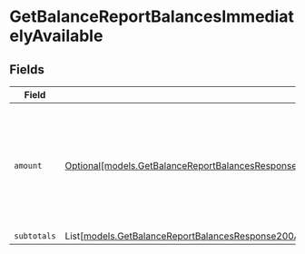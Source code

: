 # GetBalanceReportBalancesImmediatelyAvailable


## Fields

| Field                                                                                                                                                                                                                                                        | Type                                                                                                                                                                                                                                                         | Required                                                                                                                                                                                                                                                     | Description                                                                                                                                                                                                                                                  |
| ------------------------------------------------------------------------------------------------------------------------------------------------------------------------------------------------------------------------------------------------------------ | ------------------------------------------------------------------------------------------------------------------------------------------------------------------------------------------------------------------------------------------------------------ | ------------------------------------------------------------------------------------------------------------------------------------------------------------------------------------------------------------------------------------------------------------ | ------------------------------------------------------------------------------------------------------------------------------------------------------------------------------------------------------------------------------------------------------------ |
| `amount`                                                                                                                                                                                                                                                     | [Optional[models.GetBalanceReportBalancesResponse200ApplicationHalPlusJSONResponseBodyTotalsRefundsImmediatelyAvailableAmount]](../models/getbalancereportbalancesresponse200applicationhalplusjsonresponsebodytotalsrefundsimmediatelyavailableamount.md)   | :heavy_minus_sign:                                                                                                                                                                                                                                           | In v2 endpoints, monetary amounts are represented as objects with a `currency` and `value` field.                                                                                                                                                            |
| `subtotals`                                                                                                                                                                                                                                                  | List[[models.GetBalanceReportBalancesResponse200ApplicationHalPlusJSONResponseBodyTotalsRefundsImmediatelyAvailableSubtotals](../models/getbalancereportbalancesresponse200applicationhalplusjsonresponsebodytotalsrefundsimmediatelyavailablesubtotals.md)] | :heavy_minus_sign:                                                                                                                                                                                                                                           | N/A                                                                                                                                                                                                                                                          |